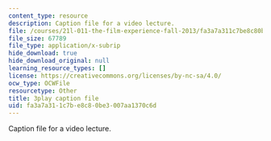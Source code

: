 ```yaml
---
content_type: resource
description: Caption file for a video lecture.
file: /courses/21l-011-the-film-experience-fall-2013/fa3a7a311c7be8c80be3007aa1370c6d_wAojFJTmsxE.srt
file_size: 67789
file_type: application/x-subrip
hide_download: true
hide_download_original: null
learning_resource_types: []
license: https://creativecommons.org/licenses/by-nc-sa/4.0/
ocw_type: OCWFile
resourcetype: Other
title: 3play caption file
uid: fa3a7a31-1c7b-e8c8-0be3-007aa1370c6d
---
```

Caption file for a video lecture.